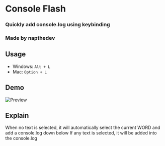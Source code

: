 # Console Flash

### Quickly add console.log using keybinding

### Made by napthedev

## Usage

- Windows: `Alt + L`
- Mac: `Option + L`

## Demo

![Preview](https://res.cloudinary.com/naptest/image/upload/v1634893590/console-flash_mxxig4.gif)

## Explain

When no text is selected, it will automatically select the current WORD and add a console.log down below If any text is selected, it will be added into the console.log
